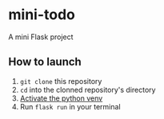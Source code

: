 # mini-todo

A mini Flask project

## How to launch

1. `git clone` this repository
1. `cd` into the clonned repository's directory
1. [Activate the python venv](https://flask.palletsprojects.com/en/1.1.x/installation/#activate-the-environment)
1. Run `flask run` in your terminal

